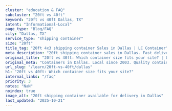 ```yaml
---
cluster: "education & FAQ"
subcluster: "20ft vs 40ft"
keyword: "20ft vs 40ft Dallas, TX"
intent: "Informational-Local"
page_type: "Blog/FAQ"
city: "Dallas, TX"
service_type: "shipping container"
size: "20ft"
title_tag: "20ft 4x3 shipping container Sales in Dallas | LC Container"
meta_description: "20ft shipping container sales in Dallas. Fast delivery, competitive pricing. Serving 20ft vs 40ft area. Quote ID: B8J. Call (214) 524-4168 for your free quote today."
original_title: "20ft vs 40ft: Which container size fits your site? | LC Container"
original_meta: "Containers in Dallas. Local since 2003. Quality containers. Fast delivery. Get your free quote — call (214) 524-4168 today. LC Container — your trusted DFW c..."
url_slug: "/learn/20ft-vs-40ft/dallas"
h1: "20ft vs 40ft: Which container size fits your site?"
internal_links: "/faq"
priority: 3
notes: "NaN"
noindex: true
image_alt: "20ft shipping container available for delivery in Dallas"
last_updated: "2025-10-21"
---
```


<!-- TODO: Add unique city/inventory copy, images, and internal links here. -->
